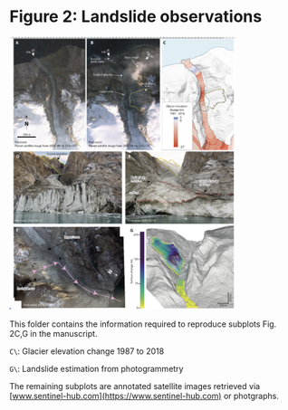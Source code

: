 # Figure 2: Landslide observations

<img src="f2.png" width="400" />

This folder contains the information required to reproduce subplots Fig. 2C,G in the manuscript.

`C\`: Glacier elevation change 1987 to 2018

`G\`: Landslide estimation from photogrammetry

The remaining subplots are annotated satellite images retrieved via [www.sentinel-hub.com](https://www.sentinel-hub.com) or photgraphs.
